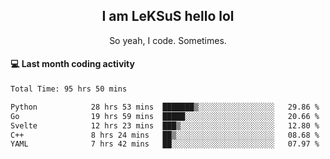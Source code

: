 <h2 align="center">I am LeKSuS hello lol</h2>
<p align="center">So yeah, I code. Sometimes.</p>

#### :computer: Last month coding activity
<!--START_SECTION:waka-->

```txt
Total Time: 95 hrs 50 mins

Python            28 hrs 53 mins  ███████▒░░░░░░░░░░░░░░░░░   29.86 %
Go                19 hrs 59 mins  █████░░░░░░░░░░░░░░░░░░░░   20.66 %
Svelte            12 hrs 23 mins  ███▒░░░░░░░░░░░░░░░░░░░░░   12.80 %
C++               8 hrs 24 mins   ██▒░░░░░░░░░░░░░░░░░░░░░░   08.68 %
YAML              7 hrs 42 mins   ██░░░░░░░░░░░░░░░░░░░░░░░   07.97 %
```

<!--END_SECTION:waka-->
